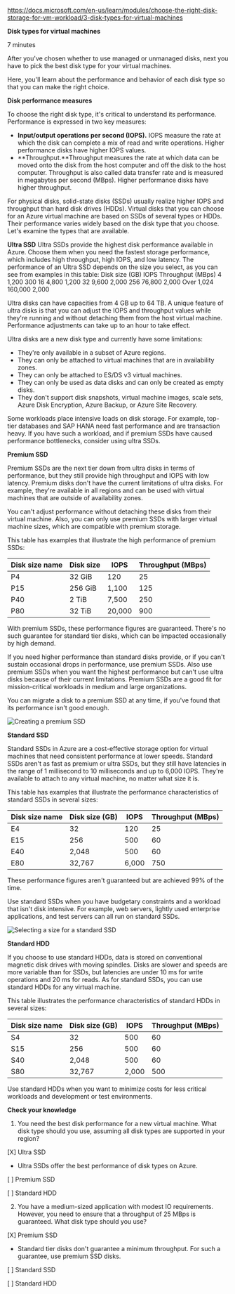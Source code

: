 https://docs.microsoft.com/en-us/learn/modules/choose-the-right-disk-storage-for-vm-workload/3-disk-types-for-virtual-machines


**Disk types for virtual machines**


7 minutes

After you've chosen whether to use managed or unmanaged disks, next you have to pick the best disk type for your virtual machines.

Here, you'll learn about the performance and behavior of each disk type so that you can make the right choice.


**Disk performance measures**

To choose the right disk type, it's critical to understand its performance. Performance is expressed in two key measures:
* **Input/output operations per second (IOPS).** IOPS measure the rate at which the disk can complete a mix of read and write operations. Higher performance disks have higher IOPS values.
* **Throughput.**Throughput measures the rate at which data can be moved onto the disk from the host computer and off the disk to the host computer. Throughput is also called data transfer rate and is measured in megabytes per second (MBps). Higher performance disks have higher throughput.

For physical disks, solid-state disks (SSDs) usually realize higher IOPS and throughput than hard disk drives (HDDs). Virtual disks that you can choose for an Azure virtual machine are based on SSDs of several types or HDDs. Their performance varies widely based on the disk type that you choose. Let's examine the types that are available.

**Ultra SSD**
Ultra SSDs provide the highest disk performance available in Azure. Choose them when you need the fastest storage performance, which includes high throughput, high IOPS, and low latency.
The performance of an Ultra SSD depends on the size you select, as you can see from examples in this table:
Disk size (GB)    IOPS    Throughput (MBps)
4    1,200    300
16    4,800    1,200
32    9,600    2,000
256    76,800    2,000
Over 1,024    160,000    2,000

Ultra disks can have capacities from 4 GB up to 64 TB. A unique feature of ultra disks is that you can adjust the IOPS and throughput values while they're running and without detaching them from the host virtual machine. Performance adjustments can take up to an hour to take effect.

Ultra disks are a new disk type and currently have some limitations:
* They're only available in a subset of Azure regions.
* They can only be attached to virtual machines that are in availability zones.
* They can only be attached to ES/DS v3 virtual machines.
* They can only be used as data disks and can only be created as empty disks.
* They don't support disk snapshots, virtual machine images, scale sets, Azure Disk Encryption, Azure Backup, or Azure Site Recovery.

Some workloads place intensive loads on disk storage. For example, top-tier databases and SAP HANA need fast performance and are transaction heavy. If you have such a workload, and if premium SSDs have caused performance bottlenecks, consider using ultra SSDs.


**Premium SSD**

Premium SSDs are the next tier down from ultra disks in terms of performance, but they still provide high throughput and IOPS with low latency. Premium disks don't have the current limitations of ultra disks. For example, they're available in all regions and can be used with virtual machines that are outside of availability zones.

You can't adjust performance without detaching these disks from their virtual machine. Also, you can only use premium SSDs with larger virtual machine sizes, which are compatible with premium storage.

This table has examples that illustrate the high performance of premium SSDs:

Disk size name   |  Disk size   |  IOPS    | Throughput (MBps)
------------- | ------------- | ------------- | -------------
P4    | 32 GiB  |   120  |   25
P15   |  256 GiB  |   1,100    | 125
P40  |   2 TiB  |   7,500  |   250
P80  |   32 TiB   |  20,000 |    900

With premium SSDs, these performance figures are guaranteed. There's no such guarantee for standard tier disks, which can be impacted occasionally by high demand.

If you need higher performance than standard disks provide, or if you can't sustain occasional drops in performance, use premium SSDs. Also use premium SSDs when you want the highest performance but can't use ultra disks because of their current limitations. Premium SSDs are a good fit for mission-critical workloads in medium and large organizations.

You can migrate a disk to a premium SSD at any time, if you've found that its performance isn't good enough.

![Creating a premium SSD](https://docs.microsoft.com/en-us/learn/modules/choose-the-right-disk-storage-for-vm-workload/media/3-create-premium-ssd.png)


**Standard SSD**

Standard SSDs in Azure are a cost-effective storage option for virtual machines that need consistent performance at lower speeds. Standard SSDs aren't as fast as premium or ultra SSDs, but they still have latencies in the range of 1 millisecond to 10 milliseconds and up to 6,000 IOPS. They're available to attach to any virtual machine, no matter what size it is.

This table has examples that illustrate the performance characteristics of standard SSDs in several sizes:

Disk size name  |   Disk size (GB)  |   IOPS |    Throughput (MBps)
------------- | ------------- | ------------- | -------------
E4   |  32   |  120  |   25
E15  |   256 |    500  |   60
E40  |   2,048  |   500   |  60
E80  |   32,767   |  6,000 |    750

These performance figures aren't guaranteed but are achieved 99% of the time.

Use standard SSDs when you have budgetary constraints and a workload that isn't disk intensive. For example, web servers, lightly used enterprise applications, and test servers can all run on standard SSDs.

![Selecting a size for a standard SSD](https://docs.microsoft.com/en-us/learn/modules/choose-the-right-disk-storage-for-vm-workload/media/3-select-standard-ssd-size.png)


**Standard HDD**

If you choose to use standard HDDs, data is stored on conventional magnetic disk drives with moving spindles. Disks are slower and speeds are more variable than for SSDs, but latencies are under 10 ms for write operations and 20 ms for reads. As for standard SSDs, you can use standard HDDs for any virtual machine.

This table illustrates the performance characteristics of standard HDDs in several sizes:

Disk size name   |  Disk size (GB)  |   IOPS  |   Throughput (MBps)
------------- | ------------- | ------------- | -------------
S4  |   32 |    500   |  60
S15  |   256  |   500  |   60
S40 |   2,048   |  500   |  60
S80  |   32,767 |    2,000  |   500

Use standard HDDs when you want to minimize costs for less critical workloads and development or test environments.


**Check your knowledge**
1. You need the best disk performance for a new virtual machine. What disk type should you use, assuming all disk types are supported in your region?

[X] Ultra SSD
* Ultra SSDs offer the best performance of disk types on Azure.

[ ] Premium SSD

[ ] Standard HDD


2. You have a medium-sized application with modest IO requirements. However, you need to ensure that a throughput of 25 MBps is guaranteed. What disk type should you use?

[X] Premium SSD
* Standard tier disks don't guarantee a minimum throughput. For such a guarantee, use premium SSD disks.

[ ] Standard SSD

[ ] Standard HDD
